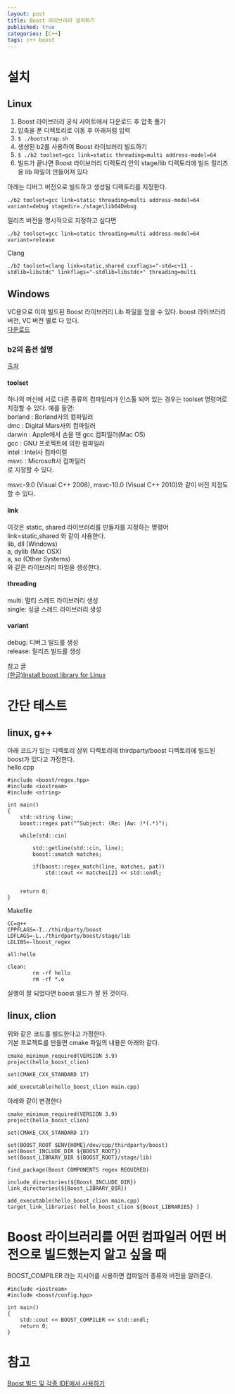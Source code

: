 ```yaml
---
layout: post
title: Boost 라이브러리 설치하기
published: true
categories: [C++]
tags: c++ boost
---
```

# 설치
## Linux
1. Boost 라이브러리 공식 사이트에서 다운로드 후 압축 풀기
2. 압축을 푼 디렉토리로 이동 후 아래처럼 입력
3. `$ ./bootstrap.sh`
4. 생성된 b2를 사용하여 Boost 라이브러리 빌드하기
5. `$ ./b2 toolset=gcc link=static threading=multi address-model=64`
6. 빌드가 끝나면 Boost 라이브러리 디렉토리 안의 stage/lib 디렉토리에 빌드 릴리즈용 lib 파일이 만들어져 있다
  
  
아래는 디버그 버전으로 빌드하고 생성될 디렉토리를 지정한다.  
```
./b2 toolset=gcc link=static threading=multi address-model=64 variant=debug stagedir=./stage\lib64Debug
```  
릴리즈 버전을 명시적으로 지정하고 싶다면  
```
./b2 toolset=gcc link=static threading=multi address-model=64 variant=release
```  
  
  
Clang  
```
./b2 toolset=clang link=static,shared cxxflags="-std=c+11 -stdlib=libstdc" linkflags="-stdlib=libstdc+" threading=multi
```
  
  
  
## Windows
VC용으로 이미 빌드된 Boost 라이브러리 Lib 파일을 얻을 수 있다. boost 라이브러리 버전, VC 버전 별로 다 있다.    
[다운로드](http://sourceforge.net/projects/boost/files/boost-binaries/ )  
  
  
### b2의 옵션 설명  
[출처](https://boostjp.github.io/howtobuild.html )  
  
#### toolset
하나의 머신에 서로 다른 종류의 컴파일러가 인스톨 되어 있는 경우는 toolset 명령어로 지정할 수 있다. 예를 들면:  
borland : Borland사의 컴파일러  
dmc : Digital Mars사의 컴파일러  
darwin : Apple에서 손을 댄 gcc 컴파일러(Mac OS)  
gcc : GNU 프로젝트에 의한 컴파일러  
intel : Intel사 컴파이럴  
msvc : Microsoft사 컴파일러  
로 지정할 수 있다.  
  
msvc-9.0 (Visual C++ 2008), msvc-10.0 (Visual C++ 2010)와 같이 버전 지정도 할 수 있다.  
   
   
#### link
이것은 static, shared 라이브러리를 만들지를 지정하는 명령어  
link=static,shared 와 같이 사용한다.  
lib, dll (Windows)  
a, dylib (Mac OSX)  
a, so (Other Systems)  
와 같은 라이브러리 파일을 생성한다.  
  
  
#### threading 
multi: 멀티 스레드 라이브러리 생성  
single: 싱글 스레드 라이브러리 생성  
  
  
#### variant
debug: 디버그 빌드를 생성  
release: 릴리즈 빌드를 생성  
  
  
참고 글  
[(한글)Install boost library for Linux](http://gilgil.net/?document_srl=7273 )  
  
  
  
# 간단 테스트
## linux, g++
아래 코드가 있는 디렉토리 상위 디렉토리에 thirdparty/boost 디렉토리에 빌드된 boost가 있다고 가정한다.  
hello.cpp  
```
#include <boost/regex.hpp>
#include <iostream>
#include <string>
 
int main()
{
    std::string line;
    boost::regex pat("^Subject: (Re: |Aw: )*(.*)");
 
    while(std::cin)
    
        std::getline(std::cin, line);
        boost::smatch matches;
 
        if(boost::regex_match(line, matches, pat))
            std::cout << matches[2] << std::endl;
    
 
    return 0;
}
```  
  
Makefile  
```
CC=g++
CPPFLAGS=-I../thirdparty/boost
LDFLAGS=-L../thirdparty/boost/stage/lib
LDLIBS=-lboost_regex
 
all:hello
 
clean:
        rm -rf hello
        rm -rf *.o
```  
  
실행이 잘 되었다면 boost 빌드가 잘 된 것이다.  
  
  
## linux, clion
위와 같은 코드를 빌드한다고 가정한다.  
기본 프로젝트를 만들면 cmake 파일의 내용은 아래와 같다.  
  
```  
cmake_minimum_required(VERSION 3.9)
project(hello_boost_clion)
 
set(CMAKE_CXX_STANDARD 17)
 
add_executable(hello_boost_clion main.cpp)
```
  
아래와 같이 변경한다  
```
cmake_minimum_required(VERSION 3.9)
project(hello_boost_clion)
 
set(CMAKE_CXX_STANDARD 17)
 
set(BOOST_ROOT $ENV{HOME}/dev/cpp/thirdparty/boost)
set(Boost_INCLUDE_DIR ${BOOST_ROOT})
set(Boost_LIBRARY_DIR ${BOOST_ROOT}/stage/lib)
 
find_package(Boost COMPONENTS regex REQUIRED)
 
include_directories(${Boost_INCLUDE_DIR})
link_directories(${Boost_LIBRARY_DIR})
 
add_executable(hello_boost_clion main.cpp)
target_link_libraries( hello_boost_clion ${Boost_LIBRARIES} )
```  
  
  
# Boost 라이브러리를 어떤 컴파일러 어떤 버전으로 빌드했는지 알고 싶을 때
BOOST_COMPILER 라는 지시어를 사용하면 컴파일러 종류와 버전을 알려준다.  
```
#include <iostream>
#include <boost/config.hpp>
 
int main()
{
    std::cout << BOOST_COMPILER << std::endl;
    return 0;
}
```
  
  
  
# 참고
[Boost 빌드 및 각종 IDE에서 사용하기](https://github.com/jacking75/CookBookBoostCpp/blob/master/build.md )  
  

